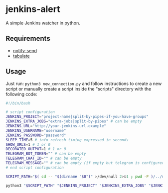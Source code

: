# jenkins-alert

A simple Jenkins watcher in python.

## Requirements

- [notify-send](https://ss64.com/bash/notify-send.html "notify-send")
- [tabulate](https://pypi.org/project/tabulate/ "tabulate")

## Usage

Just run: ```python3 new_connection.py``` and follow instructions to create a new script or manually create a script inside the "scripts" directory with the following code:

```bash
#!/bin/bash

# script configuration
JENKINS_PROJECT="project-name|split-by-pipes-if-you-have-groups"
JENKINS_EXTRA_JOBS="extra-jobs|split-by-pipes" # can be empty
JENKINS_URL="http://your-jenkins-url.example"
JENKINS_USERNAME="username"
JENKINS_PASSWORD="password"
SLEEP_TIME=5 # info refresh timing expressed in seconds
SHOW_URLS=1 # 1 or 0
DECORATED_OUTPUT=1 # 1 or 0
TELEGRAM_BOT_TOKEN="" # can be empty
TELEGRAM_CHAT_ID="" # can be empty
TELEGRAM_MESSAGE="" # can be empty (if empty but telegram is configured, will be used a standard message)
# end script configuration

SCRIPT_PATH="$( cd -- "$(dirname "$0")" >/dev/null 2>&1 ; pwd -P )/../main.py"

python3 "$SCRIPT_PATH" "$JENKINS_PROJECT" "$JENKINS_EXTRA_JOBS" "$JENKINS_URL" "$JENKINS_USERNAME" "$JENKINS_PASSWORD" $SLEEP_TIME $SHOW_URLS "$TELEGRAM_BOT_TOKEN" "$TELEGRAM_CHAT_ID" "$TELEGRAM_MESSAGE" $DECORATED_OUTPUT
```
